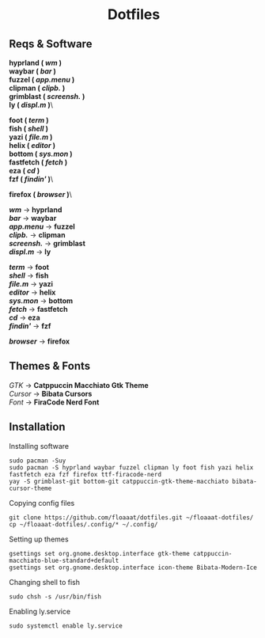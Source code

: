 <h1 align="center">Dotfiles</h1>

## Reqs & Software
**hyprland ( *wm* )**\
**waybar ( *bar* )**\
**fuzzel ( *app.menu* )**\
**clipman ( *clipb.* )**\
**grimblast ( *screensh.* )**\
**ly ( *displ.m* )**\

**foot ( *term* )**\
**fish ( *shell* )**\
**yazi ( *file.m* )**\
**helix ( *editor* )**\
**bottom ( *sys.mon* )**\
**fastfetch ( *fetch* )**\
**eza ( *cd* )**\
**fzf ( *findin'* )**\

**firefox ( *browser* )**\

***wm*** -> **hyprland**\
***bar*** -> **waybar**\
***app.menu*** -> **fuzzel**\
***clipb.*** -> **clipman**\
***screensh.*** -> **grimblast**\
***displ.m*** -> **ly**

***term*** -> **foot**\
***shell*** -> **fish**\
***file.m*** -> **yazi**\
***editor*** -> **helix**\
***sys.mon*** -> **bottom**\
***fetch*** -> **fastfetch**\
***cd*** -> **eza**\
***findin'*** -> **fzf**

***browser*** -> **firefox**

## Themes & Fonts
*GTK* -> **Catppuccin Macchiato Gtk Theme**\
*Cursor* -> **Bibata Cursors**\
*Font* -> **FiraCode Nerd Font**

## Installation
Installing software
```
sudo pacman -Suy
sudo pacman -S hyprland waybar fuzzel clipman ly foot fish yazi helix fastfetch eza fzf firefox ttf-firacode-nerd
yay -S grimblast-git bottom-git catppuccin-gtk-theme-macchiato bibata-cursor-theme
```
Copying config files
```
git clone https://github.com/floaaat/dotfiles.git ~/floaaat-dotfiles/
cp ~/floaaat-dotfiles/.config/* ~/.config/
```
Setting up themes
```
gsettings set org.gnome.desktop.interface gtk-theme catppuccin-macchiato-blue-standard+default
gsettings set org.gnome.desktop.interface icon-theme Bibata-Modern-Ice
```
Changing shell to fish
```
sudo chsh -s /usr/bin/fish
```
Enabling ly.service
```
sudo systemctl enable ly.service
```
